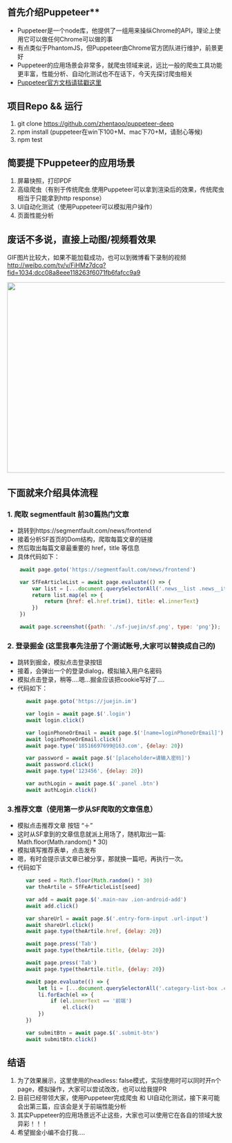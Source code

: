 ## 首先介绍Puppeteer**
- Puppeteer是一个node库，他提供了一组用来操纵Chrome的API，理论上使用它可以做任何Chrome可以做的事
- 有点类似于PhantomJS，但Puppeteer由Chrome官方团队进行维护，前景更好
- Puppeteer的应用场景会非常多，就爬虫领域来说，远比一般的爬虫工具功能更丰富，性能分析、自动化测试也不在话下，今天先探讨爬虫相关
- [Puppeteer官方文档请猛戳这里](https://github.com/GoogleChrome/puppeteer/blob/master/docs/api.md#puppeteerlaunchoptions)

## 项目Repo && 运行
1. git clone https://github.com/zhentaoo/puppeteer-deep
2. npm install (puppeteer在win下100+M、mac下70+M，请耐心等候)
3. npm test

## 简要提下Puppeteer的应用场景
1. 屏幕快照，打印PDF
2. 高级爬虫（有别于传统爬虫.使用Puppeteer可以拿到渲染后的效果，传统爬虫相当于只能拿到http response）
3. UI自动化测试（使用Puppeteer可以模拟用户操作）
4. 页面性能分析

## 废话不多说，直接上动图/视频看效果
GIF图片比较大，如果不能加载成功，也可以到微博看下录制的视频
http://weibo.com/tv/v/FiHMz7dcq?fid=1034:dcc08a8eee118263f6071fb6fafcc9a9

<img src="https://raw.githubusercontent.com/zhentaoo/puppeteer-deep/master/doc/sf-jj.gif" width = "700" height = "440" align=center />

## 下面就来介绍具体流程

### 1. 爬取 segmentfault 前30篇热门文章
  - 跳转到https://segmentfault.com/news/frontend
  - 接着分析SF首页的Dom结构，爬取每篇文章的链接
  - 然后取出每篇文章最重要的 href，title 等信息
  - 具体代码如下：
  ```js
      await page.goto('https://segmentfault.com/news/frontend')

      var SfFeArticleList = await page.evaluate(() => {
          var list = [...document.querySelectorAll('.news__list .news__item-title a')]
          return list.map(el => {
              return {href: el.href.trim(), title: el.innerText}
          })
      })

      await page.screenshot({path: './sf-juejin/sf.png', type: 'png'});
  ```

### 2. 登录掘金 (这里我事先注册了个测试账号,大家可以替换成自己的)
- 跳转到掘金，模拟点击登录按钮
- 接着，会弹出一个的登录dialog，模拟输入用户名密码
- 模拟点击登录，稍等....嗯...掘金应该把cookie写好了....
- 代码如下：
```js
      await page.goto('https://juejin.im')

      var login = await page.$('.login')
      await login.click()

      var loginPhoneOrEmail = await page.$('[name=loginPhoneOrEmail]')
      await loginPhoneOrEmail.click()
      await page.type('18516697699@163.com', {delay: 20})

      var password = await page.$('[placeholder=请输入密码]')
      await password.click()
      await page.type('123456', {delay: 20})

      var authLogin = await page.$('.panel .btn')
      await authLogin.click()
```
### 3.推荐文章（使用第一步从SF爬取的文章信息）
- 模拟点击推荐文章 按钮 “＋”
- 这时从SF拿到的文章信息就派上用场了，随机取出一篇: Math.floor(Math.random() * 30)
- 模拟填写推荐表单，点击发布
- 嗯，有时会提示该文章已被分享，那就换一篇吧，再执行一次。
- 代码如下
```js
      var seed = Math.floor(Math.random() * 30)
      var theArtile = SfFeArticleList[seed]

      var add = await page.$('.main-nav .ion-android-add')
      await add.click()

      var shareUrl = await page.$('.entry-form-input .url-input')
      await shareUrl.click()
      await page.type(theArtile.href, {delay: 20})

      await page.press('Tab')
      await page.type(theArtile.title, {delay: 20})

      await page.press('Tab')
      await page.type(theArtile.title, {delay: 20})

      await page.evaluate(() => {
          let li = [...document.querySelectorAll('.category-list-box .category-list .item')]
          li.forEach(el => {
              if (el.innerText == '前端')
                  el.click()
          })
      })

      var submitBtn = await page.$('.submit-btn')
      await submitBtn.click()
```

## 结语
1. 为了效果展示，这里使用的headless: false模式，实际使用时可以同时开n个page，模拟操作，大家可以尝试改改，也可以给我提PR
2. 目前已经带领大家，使用Puppeteer完成爬虫 和 UI自动化测试，接下来可能会出第三篇，应该会是关于前端性能分析
3. 其实Puppeteer的应用场景远不止这些，大家也可以使用它在各自的领域大放异彩！！！
4. 希望掘金小编不会打我....




<!-- ## Puppeteer-Deep (Node: v8.4.0)

#### API
https://github.com/GoogleChrome/puppeteer/blob/master/docs/api.md#puppeteerlaunchoptions

#### Introduce
Puppeteer是一个node包，他提供了用来控制Chrome的高级API，有点类似于PhantomJS。不同于Phantom，Puppeteer是Chrome官方团队进行维护的，前景更好。在这个repo中，主要先介绍Puppeteer，具体的应用场景不断发掘

#### Puppeteer Key Feature
1. 用网页生成的PDF文件
2. 爬取 SPA应用 并生成预渲染内容（即“SSR”）
3. 从网站抓取内容
4. 自动化表单提交、UI测试、键盘输入等。
5. 创建一个最新的自动化测试环境。直接在
6. 使用最新的JavaScript和最新版本Chrome。
7. 捕获站点的时间线跟踪，以帮助诊断性能问题。

## Scene
1. UI-Test: UI自动化测试--拿掘金开刀，把sf的文章自动搬运到jj，这里为了方便录制使用headless false模式，下面是一张完整效果的动图，20M显示比较慢，请耐心等下
![](./doc/sf-jj.gif)

2. Crawler（爬取阮老师的es6, 具体流程可以看代码，下面提几个关键点）
`npm run es6`: 执行之后，会在es6-pdf下生成阮老师的es6文章的pdf版本
![](./doc/es6.png)

3. Performance (性能分析, 待完成....) -->
